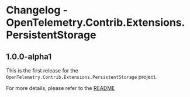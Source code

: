 # Changelog - OpenTelemetry.Contrib.Extensions.PersistentStorage

## 1.0.0-alpha1

This is the first release for the `OpenTelemetry.Contrib.Extensions.PersistentStorage`
project.

For more details, please refer to the
[README](README.md)
